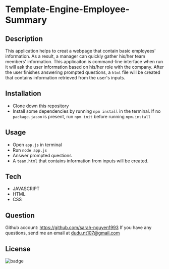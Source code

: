 # Template-Engine-Employee-Summary
## Description
This application helps to creat a webpage that contain basic employees' information. As a result, a manager can quickly gather his/her team members' information. This applicaiton is command-line interface when run it will ask the user information based on his/her role with the company. After the user finishes answering prompted questions, a `html` file will be created that contains information retrieved from the user's inputs.
## Installation
* Clone down this repository 
* Install some dependencies by running `npm install` in the terminal. If no `package.jason` is present, run `npm init` before running `npm.install`
## Usage
* Open `app.js` in terminal
* Run `node app.js`
* Answer prompted questions
* A `team.html` that contains information from inputs will be created.
## Tech
* JAVASCRIPT
* HTML
* CSS
## Question
Github account: https://github.com/sarah-nguyen1993
If you have any questions, send me an email at dudu.nt107@gmail.com 
## License
![badge](https://img.shields.io/badge/license-MIT-green) 
